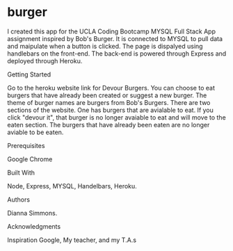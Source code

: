 # burger

I created this app for the UCLA Coding Bootcamp MYSQL Full Stack App assignment inspired by Bob's Burger. It is connected to MYSQL to pull data and maipulate when a button is clicked.  The page is dispalyed using handlebars on the front-end.  The back-end is powered through Express and deployed through Heroku.

Getting Started

Go to the heroku website link for Devour Burgers. You can choose to eat burgers that have already been created or suggest a new burger.  The theme of burger names are burgers from Bob's Burgers.  There are two sections of the website.  One has burgers that are avialable to eat. If you click "devour it", that burger is no longer avaiable to eat and will move to the eaten section.  The burgers that have already been eaten are no longer aviable to be eaten. 

Prerequisites

Google Chrome

Built With

Node, Express, MYSQL, Handelbars, Heroku.

Authors

Dianna Simmons.

Acknowledgments

Inspiration
Google, My teacher, and my T.A.s